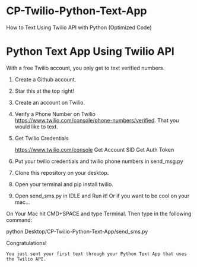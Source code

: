 # CP-Twilio-Python-Text-App
How to Text Using Twilio API with Python (Optimized Code)
# Python Text App Using Twilio API

With a free Twilio account, you only get to text verified numbers.
1. Create a Github account.
2. Star this at the top right!
3. Create an account on Twilio.
4. Verify a Phone Number on Twilio https://www.twilio.com/console/phone-numbers/verified. That you would like to text.
5. Get Twilio Credentials

    https://www.twilio.com/console
    Get Account SID
    Get Auth Token


7. Put your twilio credentials and twilio phone numbers in send_msg.py
8. Clone this repository on your desktop.
9. Open your terminal and pip install twilio.
10. Open send_sms.py in IDLE and Run it!
Or if you want to be cool on your mac...

On Your Mac hit CMD+SPACE and type Terminal. Then type in the following command:

python Desktop/CP-Twilio-Python-Text-App/send_sms.py

Congratulations!

    You just sent your first text through your Python Text App that uses the Twilio API.
